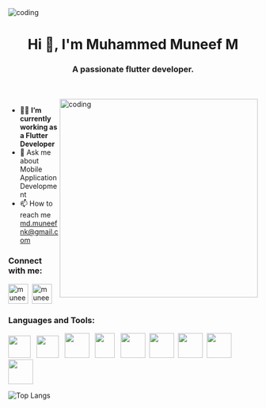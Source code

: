  <img align="center" alt="coding" src="https://user-images.githubusercontent.com/100861026/251391595-d306b4f3-6312-449b-8179-fc5af1556163.gif">
 
<h1 align="center">Hi 👋, I'm Muhammed Muneef M</h1>
<h3 align="center">A passionate flutter developer.</h3>
<br><br>


 <img align="right" alt="coding" width="400" src="https://camo.githubusercontent.com/1e7f45c4bef99313eef84d42117d20f59e424a5edd89295c2203b126aff9669b/68747470733a2f2f692e70696e696d672e636f6d2f353634782f32312f33612f36312f32313361363164633863333038656634663232373739643732613231346565322e6a7067">


 
<!-- - 🔭 I’m currently working on [----]() -->

<!--- 👨‍💻 I'm a passionate and dedicated Flutter developer with a strong foundation in creating engaging and user-friendly mobile applications. Exploring the latest technology in Mobile App Development. I deeply understand Flutter's widget customization, state management, and API integration, ensuring that the apps I build are visually appealing and highly functional. Let's collaborate and bring your mobile app vision to life. -->
 
 
<!-- - 🌱 I’m currently learning **flutter development** -->

<!--- 👯 I’m looking to collaborate on **Open Source Projects**

- 👨‍💻 All of my projects are available at [Github](https://github.com/Muneef-Nk?tab=repositories) -->

- 👨‍💻 **I’m currently working as a Flutter Developer**
- 💬 Ask me about Mobile Application Development
- 📫 How to reach me md.muneefnk@gmail.com

<!--- 📫 How to reach me **Check social links below.**

- 📄 Know about my experiences [1+](1+)

- ⚡ Fun fact **I play games and go to the GYM very often.**-->


<h3 align="left">Connect with me:</h3>
<p align="left">
<a href="https://linkedin.com/in/muneefnk" target="blank">
 <img align="center" src="https://upload.wikimedia.org/wikipedia/commons/thumb/8/81/LinkedIn_icon.svg/2048px-LinkedIn_icon.svg.png" alt="muneefnk" height="40" width="40" /></a>&nbsp
<a href="https://instagram.com/muneef_nk" target="blank">
 <img align="center" src="https://upload.wikimedia.org/wikipedia/commons/thumb/9/95/Instagram_logo_2022.svg/1200px-Instagram_logo_2022.svg.png" alt="muneef_nk" height="40" width="40" />
</a>
</p>

<h3 align="left">Languages and Tools:</h3>
<p align="left">
  <img src="https://img.icons8.com/?size=512&id=04OFrkjznvcd&format=png"  width="45" height="45"/>  &nbsp
  <img src="https://code.visualstudio.com/assets/images/code-stable.png"  width="45" height="45"/> &nbsp
  <img src="https://upload.wikimedia.org/wikipedia/commons/thumb/c/c6/Dart_logo.png/640px-Dart_logo.png"  width="50" height="50"/> &nbsp
  <img src="https://github.com/Muneef-Nk/Muneef-Nk/assets/92105703/1a1b169f-aba8-4301-b172-a873e91f3849"  width="40" height="50"/> &nbsp
   <img src="https://github.com/Muneef-Nk/Muneef-Nk/assets/92105703/1aa5576a-92ed-4f88-864a-d519ff0704ac" width="50" height="50"/>&nbsp
  <img src="https://upload.wikimedia.org/wikipedia/commons/thumb/9/97/Sqlite-square-icon.svg/2048px-Sqlite-square-icon.svg.png"  width="50" height="50"/>&nbsp
  <img src="https://github.com/Muneef-Nk/Muneef-Nk/assets/92105703/d509a27e-294e-46db-9398-f5a97b16493e" width="50" height="50"/>&nbsp
  <img src="https://github.com/Muneef-Nk/Muneef-Nk/assets/92105703/8aff04d3-4dcc-4321-8637-528d970d280a" width="50"height="50"/>
  <img src="https://git-scm.com/images/logos/downloads/Git-Icon-1788C.png" width="50"height="50"/>
</p>

<!-- ![muneef's GitHub stats](https://github-readme-stats.vercel.app/api?username=muneef-nk&show_icons=true&theme=radical) -->

<!-- <p><img align="left" src="https://github-readme-stats.vercel.app/api/top-langs?username=muneef-nk&show_icons=true&locale=en&layout=compact&theme=radical" alt="muneef-nk" /></p> -->

<!-- <p align="left"><img src="https://github-readme-streak-stats.herokuapp.com/?user=muneef-nk&theme=radical" alt="muneef-nk"/><p/> -->

![Top Langs](https://github-readme-stats.vercel.app/api/top-langs/?username=muneef-nk&theme=radical)
